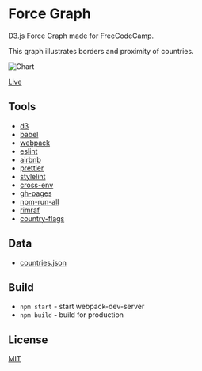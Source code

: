 # Force Graph

D3.js Force Graph made for FreeCodeCamp.

This graph illustrates borders and proximity of countries.

![Chart](https://res.cloudinary.com/anton-zdanov/image/upload/q_auto/v1513069955/Screen_Shot_2017-12-12_at_11.12.18_utjqju.png)

[Live](https://azdanov.js.org/force-graph/)

## Tools

* [d3](https://github.com/d3/d3)
* [babel](https://github.com/babel/babel)
* [webpack](https://github.com/webpack)
* [eslint](https://github.com/eslint/eslint)
* [airbnb](https://github.com/airbnb/javascript)
* [prettier](https://github.com/prettier/prettier)
* [stylelint](https://github.com/stylelint/stylelint)
* [cross-env](https://github.com/kentcdodds/cross-env)
* [gh-pages](https://github.com/tschaub/gh-pages)
* [npm-run-all](https://github.com/mysticatea/npm-run-all)
* [rimraf](https://github.com/isaacs/rimraf)
* [country-flags](https://github.com/hjnilsson/country-flags)

## Data

* [countries.json](https://raw.githubusercontent.com/DealPete/forceDirected/master/countries.json)

## Build

* `npm start` - start webpack-dev-server
* `npm build` - build for production

## License

[MIT](https://opensource.org/licenses/MIT)
